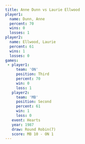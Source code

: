 ```yaml
---
title: Anne Dunn vs Laurie Ellwood
player1:               
  name: Dunn, Anne     
  percent: 70          
  wins: 0              
  losses: 1            
player2:               
  name: Ellwood, Laurie
  percent: 61          
  wins: 1              
  losses: 0            
games:
 - player1:         
     team: 'ON'     
     position: Third
     percent: 70    
     win: 0         
     loss: 1        
   player2:          
     team: 'MB'      
     position: Second
     percent: 61     
     win: 1          
     loss: 0         
   event: Hearts       
   year: 1987          
   draw: Round Robin(7)
   score: MB 10 - ON 1 
---
```

